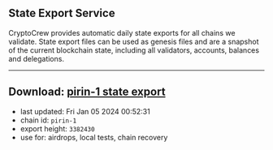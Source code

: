 ## State Export Service
CryptoCrew provides automatic daily state exports for all chains we validate. State export files can be used as genesis files and are a snapshot of the current blockchain state, including all validators, accounts, balances and delegations.

---
**Download: [pirin-1 state export](https://dl.ccvalidators.com/SERVICE/nolus/pirin-1_export_3382430.json)**
---

- last updated: Fri Jan 05 2024 00:52:31
- chain id: `pirin-1`
- export height: `3382430`
- use for: airdrops, local tests, chain recovery
